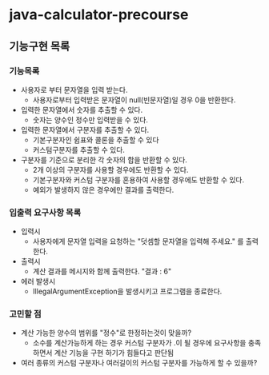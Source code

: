 # java-calculator-precourse

## 기능구현 목록

### 기능목록

- 사용자로 부터 문자열을 입력 받는다.
    - 사용자로부터 입력받은 문자열이 null(빈문자열)일 경우 0을 반환한다.
- 입력한 문자열에서 숫자를 추출할 수 있다.
    - 숫자는 양수인 정수만 입력받을 수 있다.
- 입력한 문자열에서 구분자를 추출할 수 있다.
    - 기본구분자인 쉼표와 콜론을 추출할 수 있다
    - 커스텀구분자를 추출할 수 있다.
- 구분자를 기준으로 분리한 각 숫자의 합을 반환할 수 있다.
    - 2개 이상의 구분자를 사용할 경우에도 반환할 수 있다.
    - 기본구분자와 커스텀 구분자를 혼용하여 사용할 경우에도 반환할 수 있다.
    - 예외가 발생하지 않은 경우에만 결과를 출력한다.

### 입출력 요구사항 목록

- 입력시
    - 사용자에게 문자열 입력을 요청하는 "덧셈할 문자열을 입력해 주세요."
      를 출력한다.
- 출력시
    - 계산 결과를 메시지와 함께 출력한다. "결과 : 6"
- 에러 발생시
    - IllegalArgumentException을 발생시키고 프로그램을 종료한다.

### 고민할 점

- 계산 가능한 양수의 범위를 "정수"로 한정하는것이 맞을까?
    - 소수를 계산가능하게 하는 경우 커스텀 구분자가 .이 될 경우에 요구사항을 충족하면서 계산 기능을 구현 하기가 힘들다고 판단됨
- 여러 종류의 커스텀 구분자나 여러길이의 커스텀 구분자를 가능하게 할 수 있을까?
